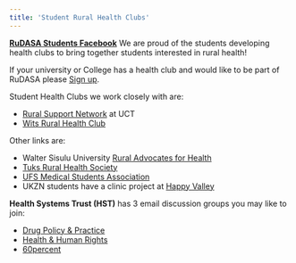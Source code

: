 ```yaml
---
title: 'Student Rural Health Clubs'
---
```

**[RuDASA Students Facebook](https://web.facebook.com/groups/121981078714?_rdc=2&_rdr)**
We are proud of the students developing health clubs to bring together students interested in rural health! 

If your university or College has a health club and would like to be part of RuDASA please [Sign up](/signUp).

Student Health Clubs we work closely with are: 
* [Rural Support Network](https://web.facebook.com/RuralSupportNetwork/?_rdc=1&_rdr) at UCT
* [Wits Rural Health Club](https://web.facebook.com/wits.rural/?ref=page_internal&_rdc=1&_rdr) 

Other links are: 
* Walter Sisulu University [Rural Advocates for Health](https://twitter.com/wsurah3)
* [Tuks Rural Health Society](https://tuksruralhealth.wixsite.com/trhs)
* [UFS Medical Students Association](https://web.facebook.com/ufsmsa/?_rdc=1&_rdr)
* UKZN students have a clinic project at [Happy Valley](https://web.facebook.com/happyvalleyclinicukzn/?_rdc=1&_rdr)

**Health Systems Trust (HST)** has 3 email discussion groups you may like to join:
* [Drug Policy & Practice](mailto:druginfo-subscribe@lists.hst.org.za) 
* [Health & Human Rights](mailto:hhrnet-subscribe@lists.hst.org.za)
* [60percent](mailto:60percent-subscribe@lists.hst.org.za)

<!--
    This is a comment and is not displayed on the website. Do not alter this text between arrows (->).
    To change the content in this file, simply retype/ copy+paste any text above, as you would in a normal text file/ word document.

    Do not change the "title:" title, or the ---. Only change the text inside '' for that section.

    The text surrounded by double  stars ( ** ) with no spaces shows bold text. 

    The single star ( * ) followed by a space and then text shows an item in a bulleted list. Make sure each item is on a separate line.
    
    Links are created by putting the text you want to show in square brackets ( [] ) followed by the link in round brackets ( () ). For example, [RuReSA](https://ruresa.org.za/) will show as RuReSA and link to the RuReSA website.

    Please refer to the "HOW TO USE" or "HOW TO USE SHORT" files for more information.
 -->
